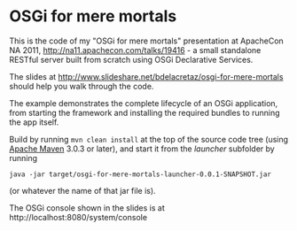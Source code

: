 # OSGi for mere mortals

This is the code of my "OSGi for mere mortals" presentation at
ApacheCon NA 2011, http://na11.apachecon.com/talks/19416 - a small
standalone RESTful server built from scratch using OSGi 
Declarative Services.

The slides at http://www.slideshare.net/bdelacretaz/osgi-for-mere-mortals 
should help you walk through the code.

The example demonstrates the complete lifecycle of an OSGi application,
from starting the framework and installing the required bundles to running
the app itself.

Build by running `mvn clean install` at the top of the source
code tree (using <a href="http://maven.apache.org">Apache Maven</a>
3.0.3 or later), and start it from the *launcher* subfolder by running

    java -jar target/osgi-for-mere-mortals-launcher-0.0.1-SNAPSHOT.jar

(or whatever the name of that jar file is).

The OSGi console shown in the slides is at http://localhost:8080/system/console
